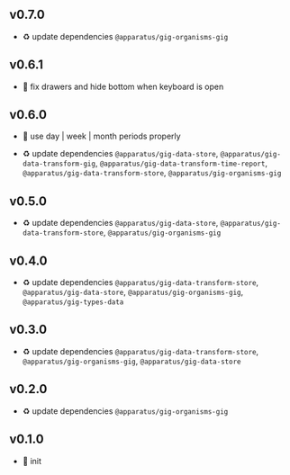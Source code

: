 ## v0.7.0

* ♻️ update dependencies `@apparatus/gig-organisms-gig`

## v0.6.1

* 🐞 fix drawers and hide bottom when keyboard is open

## v0.6.0

* 🌱 use day | week | month periods properly

* ♻️ update dependencies `@apparatus/gig-data-store`, `@apparatus/gig-data-transform-gig`, `@apparatus/gig-data-transform-time-report`, `@apparatus/gig-data-transform-store`, `@apparatus/gig-organisms-gig`

## v0.5.0

* ♻️ update dependencies `@apparatus/gig-data-store`, `@apparatus/gig-data-transform-store`, `@apparatus/gig-organisms-gig`

## v0.4.0

* ♻️ update dependencies `@apparatus/gig-data-transform-store`, `@apparatus/gig-data-store`, `@apparatus/gig-organisms-gig`, `@apparatus/gig-types-data`

## v0.3.0

* ♻️ update dependencies `@apparatus/gig-data-transform-store`, `@apparatus/gig-organisms-gig`, `@apparatus/gig-data-store`

## v0.2.0

* ♻️ update dependencies `@apparatus/gig-organisms-gig`

## v0.1.0

* 🐣 init
